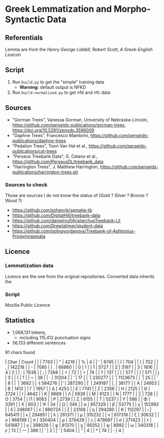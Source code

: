 # Greek Lemmatization and Morpho-Syntactic Data

## Referentials

Lemma are from the *Henry George Liddell, Robert Scott, A Greek-English Lexicon*

## Script

1. Run `build.py` to get the "simple" training data
	- **Warning:** default output is NFKD
2. Run `build-normalized.py` to get nfd and nfc data

## Sources

- "Gorman Trees", Vanessa Gorman, University of Nebraska-Lincoln, https://github.com/perseids-publications/gorman-trees, https://doi.org/10.5281/zenodo.3596009
- "Daphne Trees", Francesco Mambrini, https://github.com/perseids-publications/daphne-trees
- "Pedalion Trees", Toon Van Hal et al., https://github.com/perseids-publications/cst-trees
- "Perseus Treebank Data", G. Celano et al., https://github.com/PerseusDL/treebank_data
- "Harrington Trees", J. Matthew Harrington, https://github.com/perseids-publications/harrington-trees.git

### Sources to check

Those are sources I do not know the status of (Gold ? Silver ? Bronze ? Wood ?)

- https://github.com/ezhenrik/sematia-tb
- https://github.com/DigitalHill/treebank-data
- https://github.com/danielrruf/AristarchusTreebank-Lit
- https://github.com/Drewlatimer/student-data
- https://github.com/polinayordanova/Treebank-of-Aphtonius-Progymnasmata

## Licence

### Lemmatization data

Licence are the one from the original repositories. Converted data inherits the

### Script

Mozilla Public Licence

## Statistics

- 1,068,131 tokens,
	- including 115,412 punctuation signs
- 56,133 different sentences

91 chars found

| Char | Count |
|   | 7743 |
| " | 4219 |
| % | 4 |
| ' | 6745 |
| ( | 704 |
| ) | 702 |
| , | 142218 |
| - | 7085 |
| . | 66860 |
| 0 | 1 |
| 1 | 5727 |
| 2 | 3197 |
| 3 | 1616 |
| 4 | 2 |
| : | 7638 |
| ; | 7268 |
| < | 72 |
| > | 74 |
| ? | 137 |
| [ | 577 |
| ] | 571 |
| j | 3 |
| { | 1 |
| ~ | 38 |
| · | 31204 |
| ʽ | 17 |
| ̀ | 230277 |
| ́ | 1123673 |
| ̄ | 25 |
| ̆ | 8 |
| ̈ | 3682 |
| ̓ | 584276 |
| ̔ | 287290 |
| ͂ | 249187 |
| ͅ | 38177 |
| Α | 24953 |
| Β | 1412 |
| Γ | 1957 |
| Δ | 4253 |
| Ε | 7741 |
| Ζ | 2358 |
| Η | 2125 |
| Θ | 2724 |
| Ι | 4642 |
| Κ | 9669 |
| Λ | 5939 |
| Μ | 6123 |
| Ν | 1777 |
| Ξ | 728 |
| Ο | 3754 |
| Π | 9063 |
| Ρ | 2739 |
| Σ | 6155 |
| Τ | 5237 |
| Υ | 586 |
| Φ | 3391 |
| Χ | 903 |
| Ψ | 34 |
| Ω | 346 |
| α | 957329 |
| β | 53775 |
| γ | 152992 |
| δ | 248067 |
| ε | 880724 |
| ζ | 23108 |
| η | 294280 |
| θ | 112297 |
| ι | 845411 |
| κ | 294851 |
| λ | 281371 |
| μ | 315232 |
| ν | 617318 |
| ξ | 30632 |
| ο | 968199 |
| π | 330404 |
| ρ | 379429 |
| ς | 479697 |
| σ | 271423 |
| τ | 541687 |
| υ | 398026 |
| φ | 81370 |
| χ | 95052 |
| ψ | 8992 |
| ω | 340318 |
| ϝ | 13 |
| — | 388 |
| ‘ | 2 |
| ’ | 5404 |
| “ | 4 |
| † | 74 |
| ⏑ | 4 |